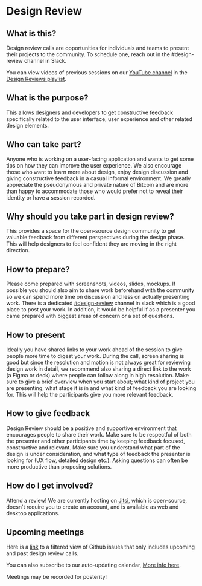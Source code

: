 # Design Review

## What is this?
Design review calls are opportunities for individuals and teams to present their projects to the community. To schedule one, reach out in the #design-review channel in Slack.

You can view videos of previous sessions on our [YouTube channel](https://www.youtube.com/channel/UCXKST1b8Wmq8Zt6b6S_-k3Q) in the [Design Reviews playlist](https://youtube.com/playlist?list=PLpV0KfVOMojYDwQcdYt6anfQqqRk944Dq).

## What is the purpose?
This allows designers and developers to get constructive feedback specifically related to the user interface, user experience and other related design elements. 

## Who can take part?
Anyone who is working on a user-facing application and wants to get some tips on how they can improve the user experience. We also encourage those who want to learn more about design, enjoy design discussion and giving constructive feedback in a casual informal environment. We greatly appreciate the pseudonymous and private nature of Bitcoin and are more than happy to accommodate those who would prefer not to reveal their identity or have a session recorded. 

## Why should you take part in design review?
This provides a space for the open-source design community to get valuable feedback from different perspectives during the design phase. This will help designers to feel confident they are moving in the right direction.

## How to prepare? 
Please come prepared with screenshots, videos, slides, mockups. If possible you should also aim to share work beforehand with the community so we can spend more time on discussion and less on actually presenting work. There is a dedicated [#design-review](https://bitcoindesign.slack.com/archives/C015DQEPCHJ) channel in slack which is a good place to post your work. In addition, it would be helpful if as a presenter you came prepared with biggest areas of concern or a set of questions.

## How to present 
Ideally you have shared links to your work ahead of the session to give people more time to digest your work. During the call, screen sharing is good but since the resolution and motion is not always great for reviewing design work in detail, we recommend also sharing a direct link to the work (a Figma or deck) where people can follow along in high resolution. Make sure to give a brief overview when you start about; what kind of project you are presenting, what stage it is in and what kind of feedback you are looking for. This will help the participants give you more relevant feedback.

## How to give feedback
Design Review should be a positive and supportive environment that encourages people to share their work. Make sure to be respectful of both the presenter and other participants time by keeping feedback focused, constructive and relevant. Make sure you understand what part of the design is under consideration, and what type of feedback the presenter is looking for (UX flow, detailed design etc.). Asking questions can often be more productive than proposing solutions.

## How do I get involved?
Attend a review! We are currently hosting on [Jitsi](https://jitsi.org), which is open-source, doesn't require you to create an account, and is available as web and desktop applications.

## Upcoming meetings
Here is a [link](https://github.com/BitcoinDesign/Meta/issues?q=is%3Aissue+in%3Atitle+%22Design+Review+Call+%23%22+) to a filtered view of Github issues that only includes upcoming and past design review calls.

You can also subscribe to our auto-updating calendar, [More info here](https://bitcoin.design/calendar/).

Meetings may be recorded for posterity!
